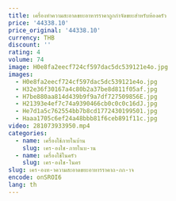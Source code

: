 ```yaml
---
title: เครื่องทําความสะอาดขยะอาหารราคาถูกกําจัดขยะสําหรับห้องครัว
price: '44338.10'
price_original: '44338.10'
currency: THB
discount: ''
rating: 4
volume: 74
image: H0e8fa2eecf724cf597dac5dc539121e4o.jpg
images:
  - H0e8fa2eecf724cf597dac5dc539121e4o.jpg
  - H32e36f30167a4c80b2a37be8d811f05af.jpg
  - H7be880aa814d439b9f9a7df727509856E.jpg
  - H21393e4ef7c74a9390466cb0c0c0c16dJ.jpg
  - He7d1a5c762554bb7b8cd1772430199501.jpg
  - Haaa1705c6ef24a48bbb81f6ceb891f11c.jpg
video: 281073933950.mp4
categories:
  - name: เครื่องใช้ภายในบ้าน
    slug: เคร-องใช-ภายในบ-าน
  - name: เครื่องใช้ในครัว
    slug: เคร-องใช-ในคร
slug: เคร-องท-าความสะอาดขยะอาหารราคาถ-กก-าจ
encode: onSROI6
lang: th
---
```

  